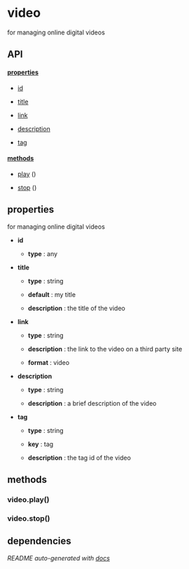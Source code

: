 # video

for managing online digital videos

## API

#### [properties](#video-properties)

  - [id](#video-properties-id)

  - [title](#video-properties-title)

  - [link](#video-properties-link)

  - [description](#video-properties-description)

  - [tag](#video-properties-tag)


#### [methods](#video-methods)

  - [play](#video-methods-play) ()

  - [stop](#video-methods-stop) ()


<a name="video-properties"></a>

## properties 
for managing online digital videos

- **id** 

  - **type** : any

- **title** 

  - **type** : string

  - **default** : my title

  - **description** : the title of the video

- **link** 

  - **type** : string

  - **description** : the link to the video on a third party site

  - **format** : video

- **description** 

  - **type** : string

  - **description** : a brief description of the video

- **tag** 

  - **type** : string

  - **key** : tag

  - **description** : the tag id of the video


<a name="video-methods"></a>

## methods

<a name="video-methods-play"></a> 

### video.play()

<a name="video-methods-stop"></a> 

### video.stop()


## dependencies 

*README auto-generated with [docs](https://github.com/bigcompany/resources/tree/master/docs)*